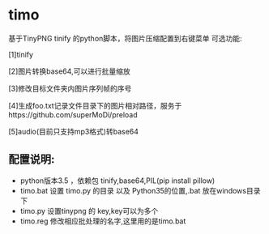 # timo

基于TinyPNG tinify 的python脚本，将图片压缩配置到右键菜单
可选功能:

[1]tinify 

[2]图片转换base64,可以进行批量缩放 

[3]修改目标文件夹内图片序列帧的序号 

[4]生成foo.txt记录文件目录下的图片相对路径，服务于https://github.com/superMoDi/preload 

[5]audio(目前只支持mp3格式)转base64


配置说明:
-------------
* python版本3.5 ，依赖包 tinify,base64,PIL(pip install pillow)
* timo.bat 设置 timo.py 的目录 以及 Python35的位置,.bat 放在windows目录下
* timo.py 设置tinypng 的 key,key可以为多个
* timo.reg 修改相应批处理的名字,这里用的是timo.bat
